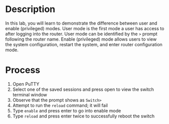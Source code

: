 # Description
In this lab, you will learn to demonstrate the difference between user and enable (privileged) modes. User mode is the first mode a user has access to after logging into the router. User mode can be identified by the `>` prompt following the router name. Enable (privileged) mode allows users to view the system configuration, restart the system, and enter router configuration mode.

# Process
1. Open PuTTY
2. Select one of the saved sessions and press open to view the switch terminal window
3. Observe that the prompt shows as `Switch>`
4. Attempt to run the `reload` command; it will fail
5. Type `enable` and press enter to go into enable mode
6. Type `reload` and press enter twice to successfully reboot the switch